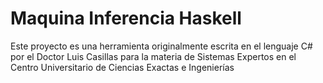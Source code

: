 # Maquina Inferencia Haskell


Este proyecto es una herramienta originalmente escrita en el lenguaje C# por el Doctor Luis Casillas para la materia de Sistemas Expertos en el Centro Universitario de Ciencias Exactas e Ingenierías

